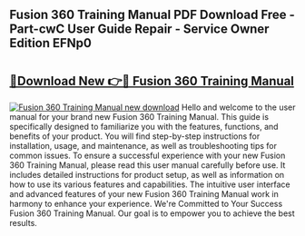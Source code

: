 ## Fusion 360 Training Manual PDF Download Free - Part-cwC User Guide Repair - Service Owner Edition EFNp0

# <h2><a href="http://bc25355.oget.top/?id=Fusion+360+Training+Manual">🔗Download New 👉🔴 Fusion 360 Training Manual</a></h2>

[![Fusion 360 Training Manual new download](https://i.imgur.com/5g1atiW.png)](http://bc25355.oget.top/?id=Fusion+360+Training+Manual)
Hello and welcome to the user manual for your brand new Fusion 360 Training Manual. This guide is specifically designed to familiarize you with the features, functions, and benefits of your product. You will find step-by-step instructions for installation, usage, and maintenance, as well as troubleshooting tips for common issues. To ensure a successful experience with your new Fusion 360 Training Manual, please read this user manual carefully before use. It includes detailed instructions for product setup, as well as information on how to use its various features and capabilities. The intuitive user interface and advanced features of your new Fusion 360 Training Manual work in harmony to enhance your experience. We're Committed to Your Success Fusion 360 Training Manual. Our goal is to empower you to achieve the best results.
